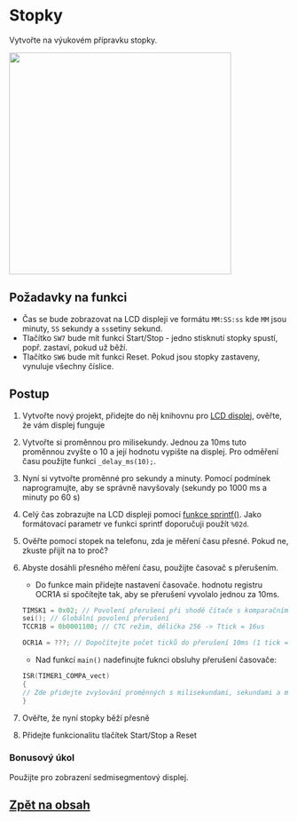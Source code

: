 # Stopky

Vytvořte na výukovém přípravku stopky. 

<img src="https://github.com/user-attachments/assets/fc7ba275-656b-448f-9df5-7d8b9a2ae141" width="400"/>

## Požadavky na funkci

- Čas se bude zobrazovat na LCD displeji ve formátu ```MM:SS:ss``` kde ```MM``` jsou minuty, ```SS``` sekundy a ```ss```setiny sekund.
- Tlačítko ```SW7``` bude mít funkci Start/Stop - jedno stisknutí stopky spustí, popř. zastaví, pokud už běží.
- Tlačítko ```SW6``` bude mít funkci Reset. Pokud jsou stopky zastaveny, vynuluje všechny číslice.


## Postup

1. Vytvořte nový projekt, přidejte do něj knihovnu pro [LCD displej](https://tomaschovanec.github.io/MIT/12_LCD.html), ověřte, že vám displej funguje
2. Vytvořte si proměnnou pro milisekundy. Jednou za 10ms tuto proměnnou zvyšte o 10 a její hodnotu vypište na displej. Pro odměření času použijte funkci ```_delay_ms(10);```.
3. Nyní si vytvořte proměnné pro sekundy a minuty. Pomocí podmínek naprogramujte, aby se správně navyšovaly (sekundy po 1000 ms a minuty po 60 s)
4. Celý čas zobrazujte na LCD displeji pomocí [funkce sprintf()](https://github.com/TomasChovanec/MIT/blob/main/12_LCD.md#ascii-k%C3%B3d-funkce-sprintf). Jako formátovací parametr ve funkci sprintf doporučuji použít ```%02d```.
5. Ověřte pomocí stopek na telefonu, zda je měření času přesné. Pokud ne, zkuste přijít na to proč?
6. Abyste dosáhli přesného měření času, použijte časovač s přerušením.
    - Do funkce main přidejte nastavení časovače. hodnotu registru OCR1A si spočítejte tak, aby se přerušení vyvolalo jednou za 10ms.
    ```c
    TIMSK1 = 0x02; // Povolení přerušení při shodě čítače s komparačním registrem OCR1A
    sei(); // Globální povolení přerušení
    TCCR1B = 0b0001100; // CTC režim, dělička 256 -> Ttick = 16us
    
    OCR1A = ???; // Dopočítejte počet ticků do přerušení 10ms (1 tick = 16us)
    ```
    
    - Nad funkcí ```main()``` nadefinujte fuknci obsluhy přerušení časovače:
      
    ```c
    ISR(TIMER1_COMPA_vect)
    {
    // Zde přidejte zvyšování proměnných s milisekundami, sekundami a minutami
    }
    ```

7. Ověřte, že nyní stopky běží přesně

8. Přidejte funkcionalitu tlačítek Start/Stop a Reset



### Bonusový úkol
Použijte pro zobrazení sedmisegmentový displej.


## [Zpět na obsah](README.md)
